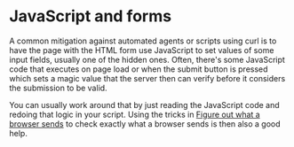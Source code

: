 # JavaScript and forms

A common mitigation against automated agents or scripts using curl is to have
the page with the HTML form use JavaScript to set values of some input fields,
usually one of the hidden ones. Often, there's some JavaScript code that
executes on page load or when the submit button is pressed which sets a magic
value that the server then can verify before it considers the submission to be
valid.

You can usually work around that by just reading the JavaScript code and
redoing that logic in your script. Using the tricks in [Figure out what a
browser sends](browsersends.md) to check exactly what a browser sends is then
also a good help.
